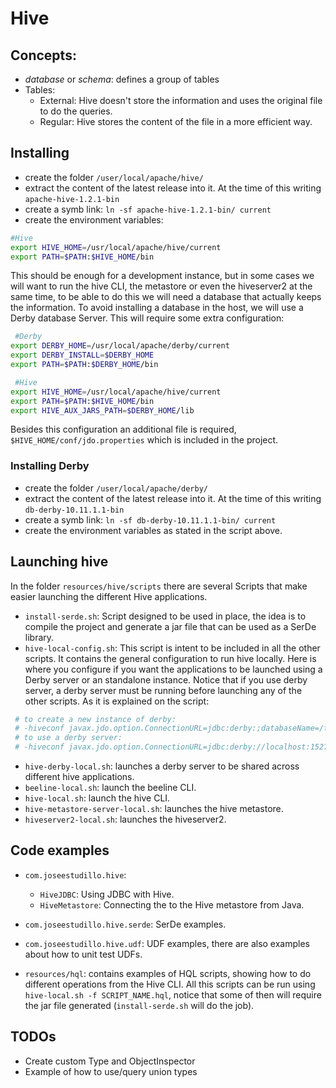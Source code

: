 # Hive


## Concepts:

- _database_ or _schema_: defines a group of tables
- Tables:
  - External: Hive doesn't store the information and uses the original file to do the queries.
  - Regular: Hive stores the content of the file in a more efficient way.


## Installing

- create the folder `/user/local/apache/hive/`
- extract the content of the latest release into it. At the time of this writing `apache-hive-1.2.1-bin`
- create a symb link: `ln -sf apache-hive-1.2.1-bin/ current`
- create the environment variables:

```bash
#Hive
export HIVE_HOME=/usr/local/apache/hive/current
export PATH=$PATH:$HIVE_HOME/bin
```

This should be enough for a development instance, but in some cases we will want to run the hive CLI, the metastore or even the hiveserver2 at the same time, to be able to do this we will need a database that actually keeps the information. To avoid installing a database in the host, we will use a Derby database Server. This will require some extra configuration:

```bash
 #Derby
export DERBY_HOME=/usr/local/apache/derby/current
export DERBY_INSTALL=$DERBY_HOME
export PATH=$PATH:$DERBY_HOME/bin

 #Hive
export HIVE_HOME=/usr/local/apache/hive/current
export PATH=$PATH:$HIVE_HOME/bin
export HIVE_AUX_JARS_PATH=$DERBY_HOME/lib
```

Besides this configuration an additional file is required, `$HIVE_HOME/conf/jdo.properties` which is included in the project.


### Installing Derby

- create the folder `/user/local/apache/derby/`
- extract the content of the latest release into it. At the time of this writing `db-derby-10.11.1.1-bin`
- create a symb link: `ln -sf db-derby-10.11.1.1-bin/ current`
- create the environment variables as stated in the script above.


## Launching hive

In the folder `resources/hive/scripts` there are several Scripts that make easier launching the different Hive applications.

- `install-serde.sh`: Script designed to be used in place, the idea is to compile the project and generate a jar file that can be used as a SerDe library.
- `hive-local-config.sh`: This script is intent to be included in all the other scripts. It contains the general configuration to run hive locally. Here is where you configure if you want the applications to be launched using a Derby server or an standalone instance. Notice that if you use derby server, a derby server must be running before launching any of the other scripts. As it is explained on the script:

```bash
 # to create a new instance of derby:
 # -hiveconf javax.jdo.option.ConnectionURL=jdbc:derby:;databaseName=/tmp/hive/metastore_db;create=true
 # to use a derby server: 
 # -hiveconf javax.jdo.option.ConnectionURL=jdbc:derby://localhost:1527/tmp/hive/metastore_db;create=true
```
- `hive-derby-local.sh`: launches a derby server to be shared across different hive applications.
- `beeline-local.sh`: launch the beeline CLI.
- `hive-local.sh`: launch the hive CLI.
- `hive-metastore-server-local.sh`: launches the hive metastore.
- `hiveserver2-local.sh`: launches the hiveserver2. 


## Code examples

- `com.joseestudillo.hive`:
  - `HiveJDBC`: Using JDBC with Hive.
  - `HiveMetastore`: Connecting the to the Hive metastore from Java.
- `com.joseestudillo.hive.serde`: SerDe examples.
- `com.joseestudillo.hive.udf`: UDF examples, there are also examples about how to unit test UDFs.

- `resources/hql`: contains examples of HQL scripts, showing how to do different operations from the Hive CLI. All this scripts can be run using `hive-local.sh -f SCRIPT_NAME.hql`, notice that some of then will require the jar file generated (`install-serde.sh` will do the job).


## TODOs
- Create custom Type and ObjectInspector
- Example of how to use/query union types
